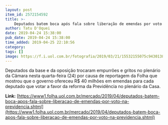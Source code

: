 ```yaml
---
layout: post
item_id: 2572154592
title: >-
    Deputados batem boca após fala sobre liberação de emendas por voto na Previdência
author: Tatu D'Oquei
date: 2019-04-24 15:38:00
pub_date: 2019-04-24 15:38:00
time_added: 2019-04-25 22:10:56
category: 
tags: []
image: https://f.i.uol.com.br/fotografia/2019/03/21/15532155075c94301389522_1553215507_3x2_rt.jpg
---
```


Deputados da base e da oposição trocaram empurrões e gritos no plenário da Câmara nesta quarta-feira (24) por causa de reportagem da Folha que mostrou que o governo ofereceu R$ 40 milhões em emendas para cada deputado que votar a favor da reforma da Previdência no plenário da Casa.

**Link:** [https://www1.folha.uol.com.br/mercado/2019/04/deputados-batem-boca-apos-fala-sobre-liberacao-de-emendas-por-voto-na-previdencia.shtml](https://www1.folha.uol.com.br/mercado/2019/04/deputados-batem-boca-apos-fala-sobre-liberacao-de-emendas-por-voto-na-previdencia.shtml)

